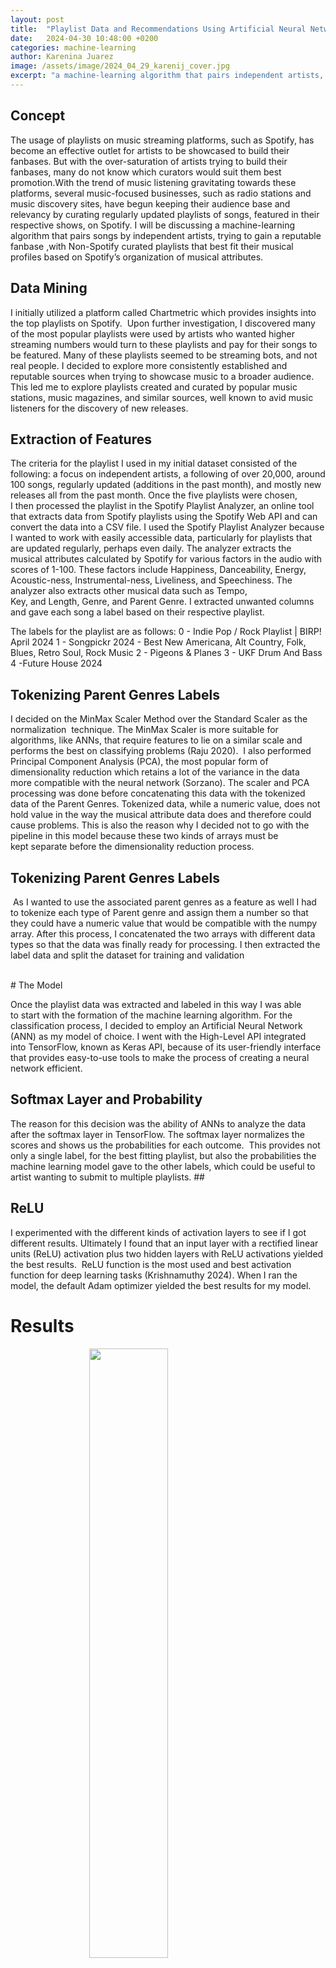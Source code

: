 ```yaml
---
layout: post
title:  "Playlist Data and Recommendations Using Artificial Neural Networks"
date:   2024-04-30 10:48:00 +0200
categories: machine-learning
author: Karenina Juarez
image: /assets/image/2024_04_29_karenij_cover.jpg
excerpt: "a machine-learning algorithm that pairs independent artists, with curated playlists that best fit based on musical attributes"
---
```


## Concept

The usage of playlists on music streaming platforms, such as Spotify, has become an effective outlet for artists to be showcased to build their fanbases.  But with the over-saturation of artists trying to build their fanbases,
 many do not know which curators would suit them best promotion.With the trend of music listening gravitating towards these platforms, several music-focused businesses, such as radio stations and music discovery sites, have begun 
 keeping their audience base and relevancy by curating regularly updated playlists of songs, featured in their respective shows, on Spotify.  I will be discussing a machine-learning algorithm that pairs songs by independent artists,
  trying to gain a reputable fanbase ,with Non-Spotify curated playlists that best fit their musical profiles based on Spotify’s organization of musical attributes.

## Data Mining

I initially utilized a platform called Chartmetric which provides insights into the top playlists on Spotify.  Upon further investigation, I discovered many of the most popular playlists were used by artists who wanted higher streaming
 numbers would turn to these playlists and pay for their songs to be featured. Many of these playlists seemed to be streaming bots, and not real people. I decided to explore more consistently established and reputable sources when trying
  to showcase music to a broader audience. This led me to explore playlists created and curated by popular music stations, music magazines, and similar sources, well known to avid music listeners for the discovery of new releases. 

## Extraction of Features

The criteria for the playlist I used in my initial dataset consisted of the following: a focus on independent artists, a following of over 20,000, around 100 songs, regularly updated (additions in the past month), and mostly new releases all from the past month. Once the five playlists were chosen, I then processed the playlist in the Spotify Playlist Analyzer, an online tool that extracts data from Spotify playlists using the Spotify Web API and can convert the data into a CSV file. I used the Spotify Playlist Analyzer because I wanted to work with easily accessible data,  particularly for playlists that are updated regularly, perhaps even daily.
The analyzer extracts the musical attributes calculated by Spotify for various factors in the audio with scores of 1-100. These factors include Happiness, Danceability, Energy, Acoustic-ness, Instrumental-ness, Liveliness, and Speechiness. The analyzer also extracts other musical data such as Tempo, Key, and Length, Genre, and Parent Genre. I extracted unwanted columns and gave each song a label based on their respective playlist.

The labels for the playlist are as follows:
0 - Indie Pop / Rock Playlist | BIRP! April 2024
1 - Songpickr 2024 - Best New Americana, Alt Country, Folk, Blues, Retro Soul, Rock Music
2 - Pigeons & Planes
3 - UKF Drum And Bass
4 -Future House 2024 

## Tokenizing Parent Genres Labels

I decided on the MinMax Scaler Method over the Standard Scaler as the normalization  technique. The MinMax Scaler is more suitable for algorithms, like ANNs, that require features to lie on a similar scale and performs the best on classifying problems (Raju 2020).  I also performed Principal Component Analysis (PCA), the most popular form of dimensionality reduction which retains a lot of the variance in the data more compatible with the neural network (Sorzano). The scaler and PCA processing was done before concatenating this data with the tokenized data of the Parent Genres. Tokenized data, while a numeric value, does not hold value in the way the musical attribute data does and therefore could cause problems. This is also the reason why I decided not to go with the pipeline in this model because these two kinds of arrays must be kept separate before the dimensionality reduction process. 
<br>
## Tokenizing Parent Genres Labels

 As I wanted to use the associated parent genres as a feature as well I had to tokenize each type of Parent genre and assign them a number so that they could have a numeric value that would be compatible with the numpy array. After this process, I concatenated the two arrays with different data types so that the data was finally ready for processing. I then extracted the label data and split the dataset for training and validation

<br>
# The Model

Once the playlist data was extracted and labeled in this way I was able to start with the formation of the machine learning algorithm. For the classification process, I decided to employ an Artificial Neural Network (ANN) as my model of choice.  I went with the High-Level API integrated into TensorFlow, known as Keras API, because of its user-friendly interface that provides easy-to-use tools to make the process of creating a neural network efficient. 
<br>
## Softmax Layer and Probability

The reason for this decision was the ability of ANNs to analyze the data after the softmax layer in TensorFlow.  The softmax layer normalizes the scores and shows us the probabilities for each outcome.  This provides not only a single label, for the best fitting playlist, but also the probabilities the machine learning model gave to the other labels, which could be useful to artist wanting to submit to multiple playlists. ##
<br>
## ReLU
I experimented with the different kinds of activation layers to see if I got different results. Ultimately I found that an input layer with a rectified linear units (ReLU) activation plus two hidden layers with ReLU activations yielded the best results.  ReLU function is the most used and best activation function for deep learning tasks (Krishnamuthy 2024). When I ran the model,  the default Adam optimizer yielded the best results for my model. 
<br>
# Results

<img src="/assets/image/2024_04_29_karenij_confuse.png" width="50%" style="display: block; margin: auto;" />

For analysis of the machine model, I used multiple tools to understand what was happening as I continued my process. I examined the test accuracy score as well as the F1 score to tune the parameters as well as the model accuracy chart to examine how many epochs the model went through before termination. I also used the confusion matrix to examine which classes were mostly being confused with another. 
The average test loss for this model over 5 tests was 1.098 telling us that there is room for improvement of the accuracy of the model. 

<img src="/assets/image/2024_04_29_karenij_acc.png" width="50%" style="display: block; margin: auto;" />

The average test Accuracy score was 0.732 as well as the average F1 Score was 0.731. Since this dataset is pretty evenly distributed, I didn’t expect a huge difference between the accuracy score and the F1 score. The model accuracy charts show the validation curve diverging from the training curve, suggesting some overfitting when it comes to the training data.

<img src="/assets/image/2024_04_29_karenij_missclass.png" width="50%" style="display: block; margin: auto;" />

 The majority of the misclassified data for the first two similarly focused playlists were from each other.  For the “Birp!” Playlist, 19 of the  40 misclassified songs had a True Label of SongPicker. Songpicker had a total of 29 misclassified songs and 25 of these songs were that of the “Birp!” playlist. The Pigeons and Planes playlist also had a majority of 15 out of 25 mislabeled songs that have a true label of SongPickr. Unsurprisingly, the same trend was found with the two majority Electronic Playlists. The UKF playlist had a majority of 9 out of 13 songs mislabeled as Future House, and the misclassified files of the Future House playlists were exclusively labeled as UKF. This checks out as songs in the UKF Playlist were almost exclusively within 1 number away from 174 or 84 bpm. In looking at this chart, I also note that the playlist “Birp!” has an almost equally varied group of misclassified files when it comes to those that do not belong in the SongPickr Playlist suggesting that the “Birp!” playlist is more varied in the metrics of the features we use in this model.#
<br>
## Conclusion
This model provides us with a framework that does not do the job for the curator but rather makes the process easier on both ends of the curating process. This, however, is still a limited view of the song data and must be coupled with the work it takes a curator to complete their work. We must also keep in mind other unexplored factors such as song order in the playlist itself which could affect exposure. Overall, this project has offered insight into creating machine learning models that work with people and not in place of people and how that can provide those, who aim to share their music with potential fans, some help along the way.
<br>

## Bibliography

Aguiar, Luis. “Platforms, Promotion, and Product Discovery: Evidence from Spotify Playlists.” Working Paper. Working Paper Series. National Bureau of Economic Research, June 2018. http://www.nber.org/papers/w24713.

Ajay, Muktha Sai. “Introduction to Artificial Neural Networks.” Introduction to Artificial Neural Networks (blog), May 29, 2020. https://towardsdatascience.com/introduction-to-artificial-neural-networks-ac338f4154e5.

Elite Data Science “Overfitting in Machine Learning: What It Is and How to Prevent It,” July 6, 2022. https://elitedatascience.com/overfitting-in-machine-learning.

H. Good, “The new gatekeepers: searching for bias in Spotify's curated playlists”. Macquarie University, 17-Oct-2022 [Online]. Available: https://figshare.mq.edu.au/articles/thesis/The_new_gatekeepers_searching_for_bias_in_Spotify_s_curated_playlists/21343314/1. [Accessed: 29-Apr-2024]

Krishnamurthy, Bharath. “An Introduction to the ReLU Activation Function,” February 26, 2024. https://builtin.com/machine-learning/relu-activation-function.

Kumawat, Dinesh. “7 Types of Activation Functions in Neural Network,” August 22, 2019. https://www.analyticssteps.com/blogs/7-types-activation-functions-neural-network.

Raju, V N Ganapathi, K Prasanna Lakshmi, Vinod Mahesh Jain, Archana Kalidindi, and V Padma. “Study the Influence of Normalization/Transformation Process on the Accuracy of Supervised Classification.” In 2020 Third International Conference on Smart Systems and Inventive Technology (ICSSIT), 729–35, 2020. https://doi.org/10.1109/ICSSIT48917.2020.9214160.

Sanderson, Grant. “What Is Backpropagation Really Doing?” 3Blue1Brown (blog), November 2, 2017. https://www.3blue1brown.com/lessons/backpropagation#title.

Siles, Ignacio, Andrés Segura-Castillo, Mónica Sancho, and Ricardo Solís-Quesada. “Genres as Social Affect: Cultivating Moods and Emotions through Playlists on Spotify.” Social Media + Society 5, no. 2 (2019): 2056305119847514. https://doi.org/10.1177/2056305119847514.

Sorzano, C. O. S., J. Vargas, and A. Pascual Montano. “A Survey of Dimensionality Reduction Techniques,” 2014.